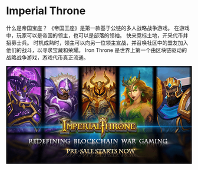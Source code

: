 # Imperial Throne

什么是帝国宝座？
《帝国王座》是第一款基于公链的多人战略战争游戏。 在游戏中，玩家可以是帝国的领主，也可以是部落的领袖。 快来竞标土地，开采代币并招募士兵。 时机成熟时，领主可以向另一位领主宣战，并召唤社区中的盟友加入他们的战斗，以寻求宝藏和荣耀。
Iron Throne 是世界上第一个由区块链驱动的战略战争游戏，游戏代币真正流通。

![imperialthrone-dapp-games-eth-image1_683af0661c1f9795c04233fa5f2135e7](imperialthrone-dapp-games-eth-image1_683af0661c1f9795c04233fa5f2135e7.png)

